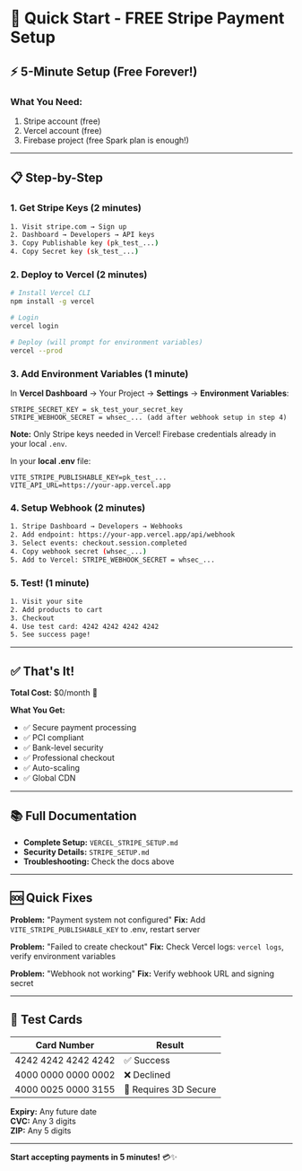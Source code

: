 # 🚀 Quick Start - FREE Stripe Payment Setup

## ⚡ 5-Minute Setup (Free Forever!)

### **What You Need:**

1. Stripe account (free)
2. Vercel account (free)
3. Firebase project (free Spark plan is enough!)

---

## 📋 Step-by-Step

### **1. Get Stripe Keys** (2 minutes)

```bash
1. Visit stripe.com → Sign up
2. Dashboard → Developers → API keys
3. Copy Publishable key (pk_test_...)
4. Copy Secret key (sk_test_...)
```

### **2. Deploy to Vercel** (2 minutes)

```bash
# Install Vercel CLI
npm install -g vercel

# Login
vercel login

# Deploy (will prompt for environment variables)
vercel --prod
```

### **3. Add Environment Variables** (1 minute)

In **Vercel Dashboard** → Your Project → **Settings** → **Environment Variables**:

```env
STRIPE_SECRET_KEY = sk_test_your_secret_key
STRIPE_WEBHOOK_SECRET = whsec_... (add after webhook setup in step 4)
```

**Note:** Only Stripe keys needed in Vercel! Firebase credentials already in your local `.env`.

In your **local .env** file:

```env
VITE_STRIPE_PUBLISHABLE_KEY=pk_test_...
VITE_API_URL=https://your-app.vercel.app
```

### **4. Setup Webhook** (2 minutes)

```bash
1. Stripe Dashboard → Developers → Webhooks
2. Add endpoint: https://your-app.vercel.app/api/webhook
3. Select events: checkout.session.completed
4. Copy webhook secret (whsec_...)
5. Add to Vercel: STRIPE_WEBHOOK_SECRET = whsec_...
```

### **5. Test!** (1 minute)

```bash
1. Visit your site
2. Add products to cart
3. Checkout
4. Use test card: 4242 4242 4242 4242
5. See success page!
```

---

## ✅ That's It!

**Total Cost:** $0/month 🎉

**What You Get:**
- ✅ Secure payment processing
- ✅ PCI compliant
- ✅ Bank-level security
- ✅ Professional checkout
- ✅ Auto-scaling
- ✅ Global CDN

---

## 📚 Full Documentation

- **Complete Setup:** `VERCEL_STRIPE_SETUP.md`
- **Security Details:** `STRIPE_SETUP.md`
- **Troubleshooting:** Check the docs above

---

## 🆘 Quick Fixes

**Problem:** "Payment system not configured"
**Fix:** Add `VITE_STRIPE_PUBLISHABLE_KEY` to .env, restart server

**Problem:** "Failed to create checkout"
**Fix:** Check Vercel logs: `vercel logs`, verify environment variables

**Problem:** "Webhook not working"
**Fix:** Verify webhook URL and signing secret

---

## 🎯 Test Cards

| Card Number | Result |
|-------------|--------|
| 4242 4242 4242 4242 | ✅ Success |
| 4000 0000 0000 0002 | ❌ Declined |
| 4000 0025 0000 3155 | 🔐 Requires 3D Secure |

**Expiry:** Any future date  
**CVC:** Any 3 digits  
**ZIP:** Any 5 digits

---

**Start accepting payments in 5 minutes!** 💳✨

